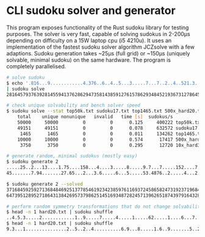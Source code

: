 # CLI sudoku solver and generator

This program exposes functionality of the Rust sudoku library for testing purposes.
The solver is very fast, capable of solving sudokus in 2-200μs depending on difficulty on a 15W laptop cpu (i5 4210u). It uses an implementation of the fastest sudoku solver algorithm JCZsolve with a few adaptions.
Sudoku generation takes ~25μs (full grid) or ~150μs (uniquely solvable, minimal sudoku) on the same hardware.
The program is completely parallelised.

```bash
# solve sudoku
$ echo '.816...9............4.376..6..4..5...3.....7...7..2..4..521.3............7...481.' \
| sudoku solve
281645793763928145594137628629473581438591276157862934845219367312786459976354812

# check unique solvability and bench solver speed
$ sudoku solve --stat top50k.txt sudoku17.txt top1465.txt 500x_hard20.txt 10x_hard375.txt
    total    unique nonunique   invalid   time [s]  sudokus/s
    50000     50000         0         0      0.125     400222 top50k.txt
    49151     49151         0         0      0.078     632572 sudoku17.txt
     1465      1465         0         0      0.011     134262 top1465.txt
    10000     10000         0         0      0.574      17417 500x_hard20.txt
     3750      3750         0         0      0.295      12720 10x_hard375.txt

# generate random, minimal sudokus (mostly easy)
$ sudoku generate 2
.....25..2...13....1.75....158...4....3.....8.....9.7...7.....152....7.....4.8.3.
45.......7.94.......27.65...2...3.6.....6...5.....53.4876..2.....4...2.....9...1.

$ sudoku generate 2 --solved
371684592592713684846925137785461923423859761169372458658247319237196845914538276
647395128952718643138426957379862514516934872824571396265187439791643285483259761

# perform random symmetry transformations that do not change solvability or difficulty
$ head -n 1 hard20.txt | sudoku shuffle
..4.5.3.....2............1..9.....7.....4.....1.....62.....1....6...7.....3...4.5
$ head -n 1 hard20.txt | sudoku shuffle
9.3...1...............2..5..2..4..........6.9...8.....1.6..9.......5..2.8......4.
```

